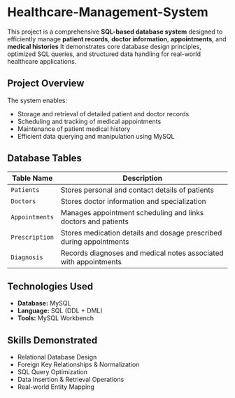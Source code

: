 # Healthcare-Management-System
This project is a comprehensive **SQL-based database system** designed to efficiently manage **patient records**, **doctor information**, **appointments**, and **medical histories** It demonstrates core database design principles, optimized SQL queries, and structured data handling for real-world healthcare applications.

## Project Overview
The system enables:
- Storage and retrieval of detailed patient and doctor records
- Scheduling and tracking of medical appointments
- Maintenance of patient medical history
- Efficient data querying and manipulation using MySQL

##  Database Tables

| Table Name        | Description                                      |
|------------------|--------------------------------------------------|
| `Patients`        | Stores personal and contact details of patients |
| `Doctors`         | Stores doctor information and specialization    |
| `Appointments`    | Manages appointment scheduling and links doctors and patients |
| `Prescription`    |	Stores medication details and dosage prescribed during appointments|
| `Diagnosis`       |	Records diagnoses and medical notes associated with appointments|

## Technologies Used
- **Database:** MySQL  
- **Language:** SQL (DDL + DML)  
- **Tools:** MySQL Workbench 

## Skills Demonstrated

- Relational Database Design  
- Foreign Key Relationships & Normalization  
- SQL Query Optimization  
- Data Insertion & Retrieval Operations  
- Real-world Entity Mapping
